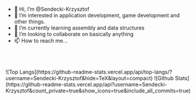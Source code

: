 - 👋 Hi, I’m @Sendecki-Krzysztof
- 👀 I’m interested in application development, game development and other things.
- 🌱 I’m currently learning assembly and data structures 
- 💞️ I’m looking to collaborate on basically anything
- 📫 How to reach me...

<!---
Sendecki-Krzysztof/Sendecki-Krzysztof is a ✨ special ✨ repository because its `README.md` (this file) appears on your GitHub profile.
You can click the Preview link to take a look at your changes.
--->

<p  align="center"> </br> </br></p>
![Top Langs](https://github-readme-stats.vercel.app/api/top-langs/?username=Sendecki-Krzysztof&hide=TeX&layout=compact)
![Github Stats](https://github-readme-stats.vercel.app/api?username=Sendecki-Krzysztof&count_private=true&show_icons=true&include_all_commits=true)


